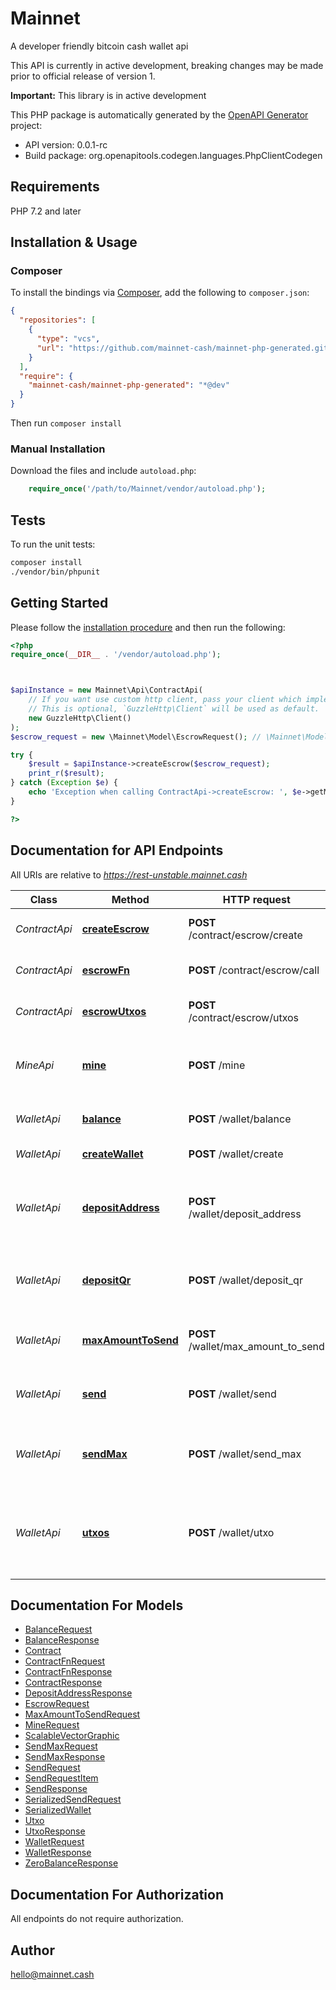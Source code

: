 # Mainnet

A developer friendly bitcoin cash wallet api

This API is currently in active development, breaking changes may
be made prior to official release of version 1.

**Important:** This library is in active development


This PHP package is automatically generated by the [OpenAPI Generator](https://openapi-generator.tech) project:

- API version: 0.0.1-rc
- Build package: org.openapitools.codegen.languages.PhpClientCodegen

## Requirements

PHP 7.2 and later

## Installation & Usage

### Composer

To install the bindings via [Composer](http://getcomposer.org/), add the following to `composer.json`:

```json
{
  "repositories": [
    {
      "type": "vcs",
      "url": "https://github.com/mainnet-cash/mainnet-php-generated.git"
    }
  ],
  "require": {
    "mainnet-cash/mainnet-php-generated": "*@dev"
  }
}
```

Then run `composer install`

### Manual Installation

Download the files and include `autoload.php`:

```php
    require_once('/path/to/Mainnet/vendor/autoload.php');
```

## Tests

To run the unit tests:

```bash
composer install
./vendor/bin/phpunit
```

## Getting Started

Please follow the [installation procedure](#installation--usage) and then run the following:

```php
<?php
require_once(__DIR__ . '/vendor/autoload.php');



$apiInstance = new Mainnet\Api\ContractApi(
    // If you want use custom http client, pass your client which implements `GuzzleHttp\ClientInterface`.
    // This is optional, `GuzzleHttp\Client` will be used as default.
    new GuzzleHttp\Client()
);
$escrow_request = new \Mainnet\Model\EscrowRequest(); // \Mainnet\Model\EscrowRequest | Request a new escrow contract

try {
    $result = $apiInstance->createEscrow($escrow_request);
    print_r($result);
} catch (Exception $e) {
    echo 'Exception when calling ContractApi->createEscrow: ', $e->getMessage(), PHP_EOL;
}

?>
```

## Documentation for API Endpoints

All URIs are relative to *https://rest-unstable.mainnet.cash*

Class | Method | HTTP request | Description
------------ | ------------- | ------------- | -------------
*ContractApi* | [**createEscrow**](docs/Api/ContractApi.md#createescrow) | **POST** /contract/escrow/create | Create an escrow contract
*ContractApi* | [**escrowFn**](docs/Api/ContractApi.md#escrowfn) | **POST** /contract/escrow/call | Finalize an escrow contract
*ContractApi* | [**escrowUtxos**](docs/Api/ContractApi.md#escrowutxos) | **POST** /contract/escrow/utxos | List specific utxos in a contract
*MineApi* | [**mine**](docs/Api/MineApi.md#mine) | **POST** /mine | Mine regtest coins to a specified address
*WalletApi* | [**balance**](docs/Api/WalletApi.md#balance) | **POST** /wallet/balance | Get total balance for wallet
*WalletApi* | [**createWallet**](docs/Api/WalletApi.md#createwallet) | **POST** /wallet/create | create a new wallet
*WalletApi* | [**depositAddress**](docs/Api/WalletApi.md#depositaddress) | **POST** /wallet/deposit_address | Get a deposit address in cash address format
*WalletApi* | [**depositQr**](docs/Api/WalletApi.md#depositqr) | **POST** /wallet/deposit_qr | Get receiving cash address as a qrcode
*WalletApi* | [**maxAmountToSend**](docs/Api/WalletApi.md#maxamounttosend) | **POST** /wallet/max_amount_to_send | Get maximum spendable amount
*WalletApi* | [**send**](docs/Api/WalletApi.md#send) | **POST** /wallet/send | Send some amount to a given address
*WalletApi* | [**sendMax**](docs/Api/WalletApi.md#sendmax) | **POST** /wallet/send_max | Send all available funds to a given address
*WalletApi* | [**utxos**](docs/Api/WalletApi.md#utxos) | **POST** /wallet/utxo | Get detailed information about unspent outputs (utxos)


## Documentation For Models

 - [BalanceRequest](docs/Model/BalanceRequest.md)
 - [BalanceResponse](docs/Model/BalanceResponse.md)
 - [Contract](docs/Model/Contract.md)
 - [ContractFnRequest](docs/Model/ContractFnRequest.md)
 - [ContractFnResponse](docs/Model/ContractFnResponse.md)
 - [ContractResponse](docs/Model/ContractResponse.md)
 - [DepositAddressResponse](docs/Model/DepositAddressResponse.md)
 - [EscrowRequest](docs/Model/EscrowRequest.md)
 - [MaxAmountToSendRequest](docs/Model/MaxAmountToSendRequest.md)
 - [MineRequest](docs/Model/MineRequest.md)
 - [ScalableVectorGraphic](docs/Model/ScalableVectorGraphic.md)
 - [SendMaxRequest](docs/Model/SendMaxRequest.md)
 - [SendMaxResponse](docs/Model/SendMaxResponse.md)
 - [SendRequest](docs/Model/SendRequest.md)
 - [SendRequestItem](docs/Model/SendRequestItem.md)
 - [SendResponse](docs/Model/SendResponse.md)
 - [SerializedSendRequest](docs/Model/SerializedSendRequest.md)
 - [SerializedWallet](docs/Model/SerializedWallet.md)
 - [Utxo](docs/Model/Utxo.md)
 - [UtxoResponse](docs/Model/UtxoResponse.md)
 - [WalletRequest](docs/Model/WalletRequest.md)
 - [WalletResponse](docs/Model/WalletResponse.md)
 - [ZeroBalanceResponse](docs/Model/ZeroBalanceResponse.md)


## Documentation For Authorization

All endpoints do not require authorization.

## Author

hello@mainnet.cash

